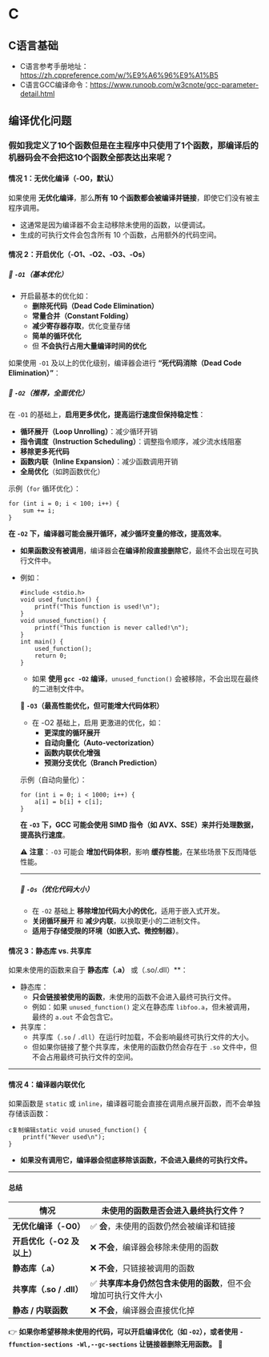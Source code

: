 # C

## C语言基础

* C语言参考手册地址：https://zh.cppreference.com/w/%E9%A6%96%E9%A1%B5
* C语言GCC编译命令：https://www.runoob.com/w3cnote/gcc-parameter-detail.html

## 编译优化问题

### **假如我定义了10个函数但是在主程序中只使用了1个函数，那编译后的机器码会不会把这10个函数全部表达出来呢？**

#### **情况 1：无优化编译（-O0，默认）**

如果使用 **无优化编译**，那么**所有 10 个函数都会被编译并链接**，即使它们没有被主程序调用。

- 这通常是因为编译器不会主动移除未使用的函数，以便调试。
- 生成的可执行文件会包含所有 10 个函数，占用额外的代码空间。

#### **情况 2：开启优化（-O1、-O2、-O3、-Os）**

##### **🔹 `-O1`（基本优化）**

- 开启最基本的优化如：
  - **删除死代码（Dead Code Elimination）**
  - **常量合并（Constant Folding）**
  - **减少寄存器存取**，优化变量存储
  - **简单的循环优化**
  - 但 **不会执行占用大量编译时间的优化**

如果使用 `-O1` 及以上的优化级别，编译器会进行 **“死代码消除（Dead Code Elimination）”**：

##### **🔹 `-O2`（推荐，全面优化）**

在 `-O1` 的基础上，**启用更多优化，提高运行速度但保持稳定性**：

- **循环展开（Loop Unrolling）**：减少循环开销
- **指令调度（Instruction Scheduling）**：调整指令顺序，减少流水线阻塞
- **移除更多死代码**
- **函数内联（Inline Expansion）**：减少函数调用开销
- **全局优化**（如跨函数优化）

示例（`for` 循环优化）：

```
for (int i = 0; i < 100; i++) {
    sum += i;
}
```

**在 `-O2` 下，编译器可能会展开循环，减少循环变量的修改，提高效率**。

- **如果函数没有被调用**，编译器会**在编译阶段直接删除它**，最终不会出现在可执行文件中。

- 例如：

  ```
  #include <stdio.h>
  void used_function() {
      printf("This function is used!\n");
  }
  void unused_function() {
      printf("This function is never called!\n");
  }
  int main() {
      used_function();
      return 0;
  }
  ```

  * 如果 **使用 `gcc -O2` 编译**，`unused_function()` 会被移除，不会出现在最终的二进制文件中。

  **🔹 `-O3`（最高性能优化，但可能增大代码体积）**

  - 在 -O2 基础上，启用 更激进的优化，如：
    - **更深度的循环展开**
    - **自动向量化（Auto-vectorization）**
    - **函数内联优化增强**
    - **预测分支优化（Branch Prediction）**

  示例（自动向量化）：

  ```
  for (int i = 0; i < 1000; i++) {
      a[i] = b[i] + c[i];
  }
  ```

  **在 `-O3` 下，GCC 可能会使用 SIMD 指令（如 AVX、SSE）来并行处理数据，提高执行速度**。

  ⚠ **注意**：`-O3` 可能会 **增加代码体积**，影响 **缓存性能**，在某些场景下反而降低性能。

  ------

  ##### **🔹 `-Os`（优化代码大小）**

  - 在 `-O2` 基础上 **移除增加代码大小的优化**，适用于嵌入式开发。
  - **关闭循环展开** 和 **减少内联**，以换取更小的二进制文件。
  - **适用于存储受限的环境（如嵌入式、微控制器）**。

#### **情况 3：静态库 vs. 共享库**

如果未使用的函数来自于 **静态库（.a）** 或（.so/.dll）**：

- 静态库：
  - **只会链接被使用的函数**，未使用的函数不会进入最终可执行文件。
  - 例如：如果 `unused_function()` 定义在静态库 `libfoo.a`，但未被调用，最终的 `a.out` 不会包含它。
- 共享库：
  - 共享库（`.so` / `.dll`）在运行时加载，不会影响最终可执行文件的大小。
  - 但如果你链接了整个共享库，未使用的函数仍然会存在于 `.so` 文件中，但不会占用最终可执行文件的空间。

------

#### **情况 4：编译器内联优化**

如果函数是 `static` 或 `inline`，编译器可能会直接在调用点展开函数，而不会单独存储该函数：

```
c复制编辑static void unused_function() {
    printf("Never used\n");
}
```

- **如果没有调用它，编译器会彻底移除该函数，不会进入最终的可执行文件。**

------

#### **总结**

| **情况**                   | **未使用的函数是否会进入最终执行文件？**                     |
| -------------------------- | ------------------------------------------------------------ |
| **无优化编译（-O0）**      | ✅ **会**，未使用的函数仍然会被编译和链接                     |
| **开启优化（-O2 及以上）** | ❌ **不会**，编译器会移除未使用的函数                         |
| **静态库（.a）**           | ❌ **不会**，只链接被调用的函数                               |
| **共享库（.so / .dll）**   | ✅ **共享库本身仍然包含未使用的函数**，但不会增加可执行文件大小 |
| **静态 / 内联函数**        | ❌ **不会**，编译器会直接优化掉                               |

👉 **如果你希望移除未使用的代码，可以开启编译优化（如 `-O2`），或者使用 `-ffunction-sections -Wl,--gc-sections` 让链接器删除无用函数。** 🚀
